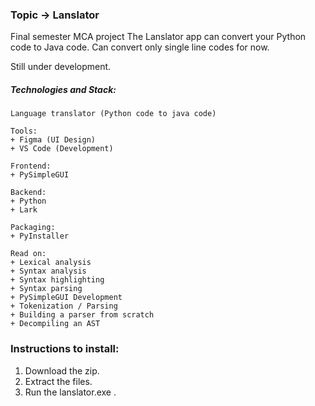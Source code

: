 ### Topic -> Lanslator
Final semester MCA project
The Lanslator app can convert your Python code to Java code. 
Can convert only single line codes for now.

Still under development.

##### Technologies and Stack:
```
Language translator (Python code to java code)

Tools:
+ Figma (UI Design)
+ VS Code (Development)

Frontend:
+ PySimpleGUI

Backend:
+ Python
+ Lark

Packaging:
+ PyInstaller

Read on:
+ Lexical analysis
+ Syntax analysis
+ Syntax highlighting
+ Syntax parsing
+ PySimpleGUI Development
+ Tokenization / Parsing
+ Building a parser from scratch
+ Decompiling an AST
```

### Instructions to install:

1. Download the zip.
2. Extract the files.
3. Run the lanslator.exe .
